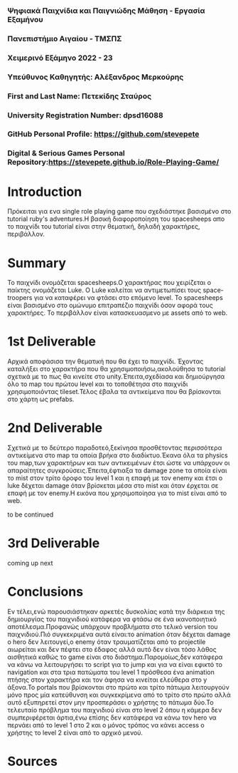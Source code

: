 ### Ψηφιακά Παιχνίδια και Παιγνιώδης Μάθηση - Εργασία Εξαμήνου

### Πανεπιστήμιο Αιγαίου - ΤΜΣΠΣ
### Χειμερινό Εξάμηνο 2022 - 23
### Υπεύθυνος Καθηγητής: Αλέξανδρος Μερκούρης

### First and Last Name: Πετεκίδης Σταύρος
### University Registration Number: dpsd16088
### GitHub Personal Profile: https://github.com/stevepete
### Digital & Serious Games Personal Repository:https://stevepete.github.io/Role-Playing-Game/

# Introduction
Πρόκειται για ενα single role playing game που σχεδιάστηκε βασισμένο στο tutorial ruby's adventures.Η βασική διαφοροποίηση του spacesheeps απο το παιχνίδι του tutorial είναι στην θεματική, δηλαδή χαρακτήρες, περιβάλλον.
# Summary
Το παιχνίδι ονομάζεται spacesheeps.O χαρακτήρας που χειρίζεται ο παίκτης ονομάζεται Luke. Ο Luke καλείται να αντιμετωπίσει τους space-troopers για να καταφέρει να φτάσει στο επόμενο level.
Το spacesheeps είναι βασισμένο στο ομώνυμο επιτραπέζιο παιχνίδι όσον αφορά τους χαρακτήρες. 
Το περιβάλλον είναι κατασκευασμενο με assets από το web.

# 1st Deliverable
Αρχικά αποφάσισα την θεματική που θα έχει το παιχνίδι. Έχοντας καταλήξει στο χαρακτήρα που θα χρησιμοποιήσω,ακολούθησα το tutorial σχετικά με το πως θα κινείτε στο unity.Έπειτα,σχεδίασα και δημιούργησα όλο το map του πρώτου level και το τοποθέτησα στο παιχνίδι χρησιμοποιόντας tileset.Τέλος έβαλα τα αντικείμενα που θα βρίσκονται στο χάρτη ως prefabs.

# 2nd Deliverable
Σχετικά με το δεύτερο παραδοτεό,ξεκίνησα προσθέτοντας περισσότερα αντικείμενα στο map τα οποία βρήκα στο διαδίκτυο.Έκανα όλα τα physics του map,των χαρακτήρων και των αντικειμένων έτσι ώστε να υπάρχουν οι απαραίτητες συγκρούσεις.Έπειτα,έφτιαξα τα damage zone τα οποία είναι το mist στον τρίτο όροφο του level 1 και η επαφή με τον enemy και έτσι ο luke δέχεται damage όταν βρίσκεται μέσα στο mist και όταν έρχεται σε επαφή με τον enemy.Η εικόνα που χρησιμοποίησα για το mist είναι από το web.

to be continued

# 3rd Deliverable 

coming up next

# Conclusions
Εν τέλει,ενώ παρουσιάστηκαν αρκετές δυσκολίας κατά την διάρκεια της δημιουργίας του παιχνιδιού κατάφερα να φτάσω σε ένα ικανοποιητικό αποτέλεσμα.Προφανώς υπάρχουν προβλήματα στο τελικό version του παιχνιδιού.Πιό συγκεκριμένα αυτά είναι:το animation όταν δέχεται damage ο hero δεν λειτουγεί,ο enemy όταν τραυματίζεται από το projectile αιωρείται και δεν πέφτει στο έδαφος αλλά αυτό δεν είναι τόσο λάθος αισθητικά καθώς το game είναι στο διάστημα.Παρομοίως,δεν κατάφερα να κάνω να λειτουργήσει το script για το jump και για να είναι εφικτό το navigation και στα τρια πατώματα του level 1 πρόσθεσα ένα animation πτήσης στον χαρακτήρα και τον άφησα να κινείται ελεύθερα στο y άξονα.Το portals που βρίσκονται στο πρώτο και τρίτο πάτωμα λειτουργούν μόνο προς μία κατεύθυνση και συγκεκρίμενα από το τρίτο στο πρώτο αλλά αυτό εξυπηρετεί στον μην προσπεράσει ο χρήστης το πάτωμα δύο.Το τελευταίο πρόβλημα του παιχνιδιού είναι στο level 2 όπου η κάμερα δεν συμπεριφέρεται άρτια,ένω επίσης δεν κατάφερα να κάνω τον hero να περνάει από το level 1 στο 2 και ο μόνος τρόπος να κάνει access ο χρήστης το level 2 είναι από το αρχικό μενού.

# Sources
